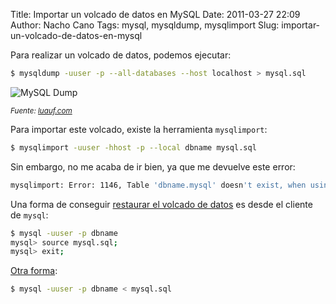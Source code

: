 Title: Importar un volcado de datos en MySQL
Date: 2011-03-27 22:09
Author: Nacho Cano
Tags: mysql, mysqldump, mysqlimport
Slug: importar-un-volcado-de-datos-en-mysql

Para realizar un volcado de datos, podemos ejecutar:

```bash
$ mysqldump -uuser -p --all-databases --host localhost > mysql.sql
```

![MySQL Dump]({static}/images/mysqldump.png )

_<small>Fuente: [luauf.com][]</small>_

Para importar este volcado, existe la herramienta `mysqlimport`:

```bash
$ mysqlimport -uuser -hhost -p --local dbname mysql.sql
```

Sin embargo, no me acaba de ir bien, ya que me devuelve este error:

```bash
mysqlimport: Error: 1146, Table 'dbname.mysql' doesn't exist, when using table: mysql
```

Una forma de conseguir [restaurar el volcado de datos][] es desde el
cliente de `mysql`:

```bash
$ mysql -uuser -p dbname
mysql> source mysql.sql;
mysql> exit;
```

[Otra forma][]:

```bash
$ mysql -uuser -p dbname < mysql.sql
```

  [luauf.com]: http://luauf.com/2008/05/17/mysql-shell-script-backup/
    "luauf.com"
  [restaurar el volcado de datos]: http://forums.mysql.com/read.php?10,269126,269264#msg-269264
    "restaurar el volcado de datos"
  [Otra forma]: http://bookmarks.honewatson.com/2008/05/06/mysqlimport-error-table-databasemydatabase-doesnt-exist/
    "Otra forma"
